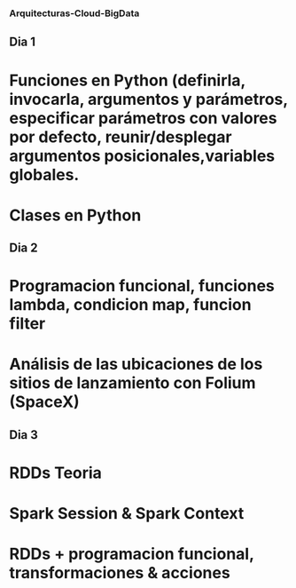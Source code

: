 ### Arquitecturas-Cloud-BigData
## Dia 1
# Funciones en Python (definirla, invocarla, argumentos y parámetros, especificar parámetros con valores por defecto, reunir/desplegar argumentos posicionales,variables globales.
# Clases en Python
## Dia 2
# Programacion funcional, funciones lambda, condicion map, funcion filter
# Análisis de las ubicaciones de los sitios de lanzamiento con Folium (SpaceX)
## Dia 3
# RDDs Teoria 
# Spark Session & Spark Context
# RDDs + programacion funcional, transformaciones & acciones
